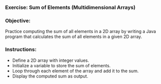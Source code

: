 ### Exercise: Sum of Elements (Multidimensional Arrays)

### Objective: 

Practice computing the sum of all elements in a 2D array by writing a Java program that calculates the sum of all elements in a given 2D array.

### Instructions:

-	Define a 2D array with integer values.
-	Initialize a variable to store the sum of elements.
-	Loop through each element of the array and add it to the sum.
-	Display the computed sum as output.
